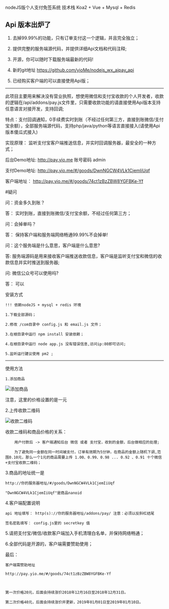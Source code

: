 nodeJS版个人支付免签系统
技术栈 Koa2 + Vue + Mysql + Redis 

## Api 版本出炉了

1. 去掉99.99%的功能，只有订单支付这一个逻辑，并且完全独立；

2. 提供完整的服务端源代码，并提供详细Api文档和代码注释;

3. 开源，你可以随时下载服务端最新的代码!

4. 新的git地址 https://github.com/yioMe/nodejs_wx_aipay_api
 

5. 已经购买客户端的可以直接使用Api版；



-------------------------------------------


此项目主要用来解决没有营业执照，想使用微信和支付宝收款的个人开发者，收款的逻辑在/api/addons/pay.js文件里，只需要收款功能的请直接使用Api版本支持任意语言对接开发，支持回调;


特点：支付回调通知，0手续费实时到账（不经过任何第三方，直接到账微信/支付宝余额），全部服务端源代码，支持php/java/python等语言直接接入(请使用Api版本傻瓜式接入)


实现原理： 监听支付宝客户端推送信息，并实时回调服务器，最安全的一种方式；

后台Demo地址: http://pay.yio.me 账号密码 admin

支付Demo地址: http://pay.yio.me/#/goods/DwnNGCW4VLk1CjemIiUqf

客户端地址： http://pay.yio.me/#/goods/74ct1zBzZBW8YGFBKe-Yf

#疑问

问：资金多久到账？
 
答： 实时到账，直接到账微信/支付宝余额，不经过任何第三方；

问：会掉单吗？

答： 保持客户端和服务端网络畅通99.99%不会掉单!

问：这个服务端是什么意思，客户端是什么意思?

答: 服务端源码是用来接收客户端推送收款信息，客户端是监听支付宝和微信的收款信息并实时推送到服务器;

问: 微信公众号可以使用吗?

答： 可以


安装方式

    !!! 依赖nodeJS + mysql + redis 环境

    1.下载全部源码；

    2.修改 /com目录中 config.js 和 email.js 文件；

    3.在根目录中运行 npm install 安装依赖；

    4.在根目录中运行 node app.js 没有错误信息,访问ip:80即可访问;

    5.监听运行建议使用 pm2 ;
    
----------
使用方法

    1.添加商品

   ![添加商品][1]

  注意，这里的价格设置的是一元
  
  2.上传收款二维码
  
   ![收款二维码][2]

   收款二维码和商品价格的关系：

        用户付款后 -> 客户端通知后台 微信 或者 支付宝，收到的金额，后台做相应的处理;

        为了避免同一金额在同一时间被支付，订单有效期为5分钟，在商品的金额上随机下调,范围0.10元，那么一个1元的商品需要上传 1.00、0.99、0.98 ... 0.92 、0.91 十个微信+支付宝收款二维码；

3.商品的地址统一是

    http://你的服务器地址/#/goods/DwnNGCW4VLk1CjemIiUqf

    "DwnNGCW4VLk1CjemIiUqf"是商品nanoid

4.客户端配置说明

    api 地址填写： http(s)://你的服务器地址/addons/pay/ 注意：必须以反斜杠结尾

    签名密匙填写： config.js里的 secretkey 值

5.请把支付宝/微信/收款客户端加入手机清理白名单，并保持网络畅通；

6.全部代码是开源的，客户端需要赞助使用；

最后：

    客户端需赞助地址        

    http://pay.yio.me/#/goods/74ct1zBzZBW8YGFBKe-Yf

    

    第一次价格20元，后面会持续涨价2018年12月16日至2018年12月31日。
    
    第二次价格40元，后面会持续涨价并更新，2019年01月01日至2019年01月10日。

 
   [1]: http://static.yio.me/1544963117843.png

   [2]: http://static.yio.me/1544963317220.png
